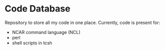 # Code Database
Repository to store all my code in one place. Currently, code is present for:
- NCAR command language (NCL)
- perl
- shell scripts in tcsh

